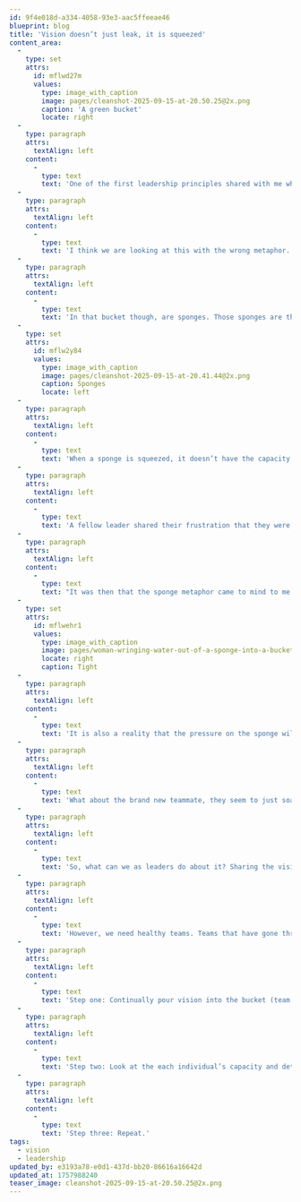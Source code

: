 ```yaml
---
id: 9f4e018d-a334-4058-93e3-aac5ffeeae46
blueprint: blog
title: 'Vision doesn’t just leak, it is squeezed'
content_area:
  -
    type: set
    attrs:
      id: mflwd27m
      values:
        type: image_with_caption
        image: pages/cleanshot-2025-09-15-at-20.50.25@2x.png
        caption: 'A green bucket'
        locate: right
  -
    type: paragraph
    attrs:
      textAlign: left
    content:
      -
        type: text
        text: 'One of the first leadership principles shared with me when I was given a leadership role was that “Vision leaks, so you have to keep communicating it.” Yes, that is true, and like some have said, you want to have it leaking because it is flowing out into others on the team from their peers. '
  -
    type: paragraph
    attrs:
      textAlign: left
    content:
      -
        type: text
        text: 'I think we are looking at this with the wrong metaphor. People aren’t buckets with a hole that lets the vision leak out. No, the bucket is your team, your department, or your company. Yes, there is a hole in it, and yes, you do need to keep communication vision.'
  -
    type: paragraph
    attrs:
      textAlign: left
    content:
      -
        type: text
        text: 'In that bucket though, are sponges. Those sponges are the individuals on the team. And the villain in the metaphor isn’t just that sponges full of vision will eventually dry out, it is that even if the bucket is full of vision, some of the sponges can’t retain any of it. Why? They are being squeezed.'
  -
    type: set
    attrs:
      id: mflw2y84
      values:
        type: image_with_caption
        image: pages/cleanshot-2025-09-15-at-20.41.44@2x.png
        caption: Sponges
        locate: left
  -
    type: paragraph
    attrs:
      textAlign: left
    content:
      -
        type: text
        text: 'When a sponge is squeezed, it doesn’t have the capacity to retain liquid. I’m sure that the inventor of sponges knows the science behind it, but I’m going to assume that we’ve all seen how a sponge works at some point but the tighter the grip, the less the sponge can hold.'
  -
    type: paragraph
    attrs:
      textAlign: left
    content:
      -
        type: text
        text: 'A fellow leader shared their frustration that they were sure they had communicated the new vision they were bringing to their team, and they even verified it by going into their minutes of the previous meeting to make sure. Yet, when they shared it again, it was like they were saying it for the first time.'
  -
    type: paragraph
    attrs:
      textAlign: left
    content:
      -
        type: text
        text: "It was then that the sponge metaphor came to mind to me because they were relatively new leaders and knowing their team, it wasn’t because they weren’t sharing the vision enough, it was because their people were being squeezed. Some of their team was tired, some didn't like change, and others were struggling with health concerns. Each of these fingers were squeezing them to the point that their capacity to hear a new vision was almost non-existent. Even being unsure of their new leadership brings another finger to the grip because they aren't ready to trust."
  -
    type: set
    attrs:
      id: mflwehr1
      values:
        type: image_with_caption
        image: pages/woman-wringing-water-out-of-a-sponge-into-a-bucket-2024-10-20-10-25-33-utc(1).jpg
        locate: right
        caption: Tight
  -
    type: paragraph
    attrs:
      textAlign: left
    content:
      -
        type: text
        text: 'It is also a reality that the pressure on the sponge will cause it to release fluid it was holding in the first place. Someone that had the capacity to soak up a vision to the point it was dripping on the rest of the team, all of a sudden, isn’t on board, or is confused as to where things are headed. Their vision had been squeezed by some bad news at home, an ailing parent, or even a teething baby keeping them from sleeping.'
  -
    type: paragraph
    attrs:
      textAlign: left
    content:
      -
        type: text
        text: 'What about the brand new teammate, they seem to just soak it up. That’s true, they often do. At the risk of taking the analogy too far however, a sponge just dropped into a bucket of liquid, doesn’t just soak it up, it floats on top. Until the squeeze happens, they don’t truly retain much, and will need a continual pouring of vision to keep from drying up. '
  -
    type: paragraph
    attrs:
      textAlign: left
    content:
      -
        type: text
        text: 'So, what can we as leaders do about it? Sharing the vision regularly is a critical part of having our teams on board and engaged with it, so we need to continue doing that.'
  -
    type: paragraph
    attrs:
      textAlign: left
    content:
      -
        type: text
        text: 'However, we need healthy teams. Teams that have gone through the pressure of the squeeze of external forces and have had their trust banks filled, their ailments healed, and their fears of change replaced with hope. As the grip is slowly released, a sponge liquid will have every air pocket filled. Just as a team member healing surrounded by vision will soak it up and start to drip the extra vision on others.'
  -
    type: paragraph
    attrs:
      textAlign: left
    content:
      -
        type: text
        text: 'Step one: Continually pour vision into the bucket (team.)'
  -
    type: paragraph
    attrs:
      textAlign: left
    content:
      -
        type: text
        text: 'Step two: Look at the each individual’s capacity and determine if there are pressures that can be relieved to enable their capacity to retain vision and engage in it to grow. '
  -
    type: paragraph
    attrs:
      textAlign: left
    content:
      -
        type: text
        text: 'Step three: Repeat.'
tags:
  - vision
  - leadership
updated_by: e3193a78-e0d1-437d-bb20-86616a16642d
updated_at: 1757988240
teaser_image: cleanshot-2025-09-15-at-20.50.25@2x.png
---
```

